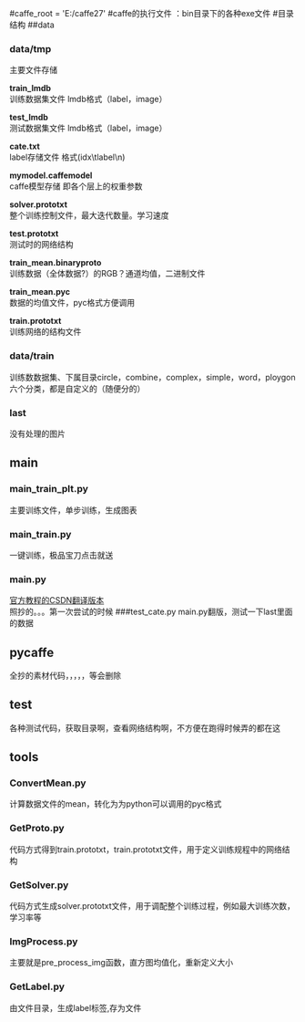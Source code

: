 #caffe_root = 'E:/caffe27'
#caffe的执行文件 ：bin目录下的各种exe文件
#目录结构
##data
### data/tmp  
主要文件存储

**train_lmdb**   
训练数据集文件 lmdb格式（label，image） 

**test_lmdb**   
测试数据集文件 lmdb格式（label，image） 

**cate.txt**   
label存储文件  格式(idx\tlabel\n)

**mymodel.caffemodel**   
caffe模型存储 即各个层上的权重参数

**solver.prototxt**   
整个训练控制文件，最大迭代数量。学习速度

**test.prototxt**   
测试时的网络结构

**train_mean.binaryproto**   
训练数据（全体数据?）的RGB？通道均值，二进制文件

**train_mean.pyc**   
数据的均值文件，pyc格式方便调用

**train.prototxt**   
训练网络的结构文件
### data/train
训练数数据集、下属目录circle，combine，complex，simple，word，ploygon六个分类，都是自定义的（随便分的）

### last
没有处理的图片

## main
### main_train_plt.py
主要训练文件，单步训练，生成图表
### main_train.py
一键训练，极品宝刀点击就送
### main.py
[官方教程的CSDN翻译版本](https://blog.csdn.net/jnulzl/article/details/52077915)   
照抄的。。。第一次尝试的时候
###test_cate.py
main.py翻版，测试一下last里面的数据
## pycaffe
全抄的素材代码，，，，，等会删除
## test
各种测试代码，获取目录啊，查看网络结构啊，不方便在跑得时候弄的都在这
## tools
### ConvertMean.py
计算数据文件的mean，转化为为python可以调用的pyc格式
### GetProto.py
代码方式得到train.prototxt，train.prototxt文件，用于定义训练规程中的网络结构
### GetSolver.py
代码方式生成solver.prototxt文件，用于调配整个训练过程，例如最大训练次数，学习率等
### ImgProcess.py
主要就是pre_process_img函数，直方图均值化，重新定义大小
### GetLabel.py
由文件目录，生成label标签,存为文件
